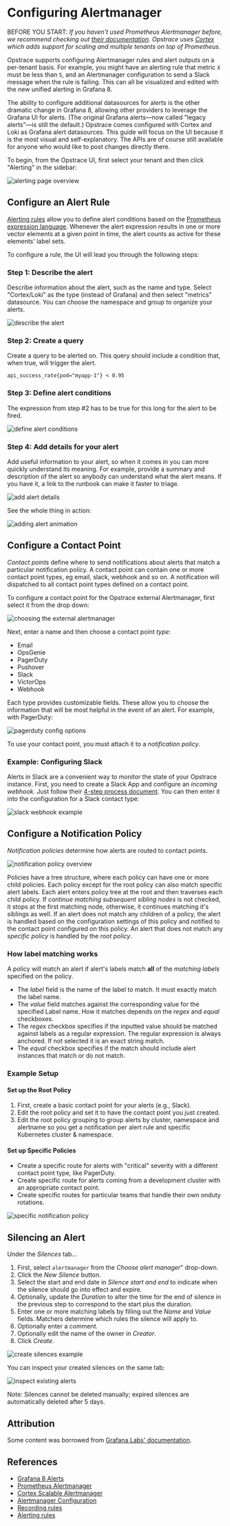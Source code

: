 # Configuring Alertmanager

BEFORE YOU START: *If you haven't used Prometheus Alertmanager before, we recommend checking out [their documentation](https://prometheus.io/docs/alerting/latest/alertmanager).*
*Opstrace uses [Cortex](https://cortexmetrics.io) which adds support for scaling and multiple tenants on top of Prometheus.*

Opstrace supports configuring Alertmanager rules and alert outputs on a per-tenant basis.
For example, you might have an alerting rule that metric `X` must be less than `5`, and an Alertmanager configuration to send a Slack message when the rule is failing.
This can all be visualized and edited with the new unified alerting in Grafana 8.

The ability to configure additional datasources for alerts is the other dramatic change in Grafana 8, allowing other providers to leverage the Grafana UI for alerts.
(The original Grafana alerts—now called "legacy alerts"—is still the default.)
Opstrace comes configured with Cortex and Loki as Grafana alert datasources.
This guide will focus on the UI because it is the most visual and self-explanatory.
The APIs are of course still available for anyone who would like to post changes directly there.

To begin, from the Opstrace UI, first select your tenant and then click "Alerting" in the sidebar:

![alerting page overview](../../assets/alerts-overview.gif)

## Configure an Alert Rule

[Alerting rules](https://prometheus.io/docs/prometheus/latest/configuration/alerting_rules/) allow you to define alert conditions based on the [Prometheus expression language](https://prometheus.io/docs/prometheus/latest/querying/basics/).
Whenever the alert expression results in one or more vector elements at a given point in time, the alert counts as active for these elements' label sets.

To configure a rule, the UI will lead you through the following steps:

### Step 1: Describe the alert

Describe information about the alert, such as the name and type.
Select "Cortex/Loki" as the type (instead of Grafana) and then select "metrics" datasource.
You can choose the namespace and group to organize your alerts.

![describe the alert](../../assets/alerts-rules-1-describe.png)

### Step 2: Create a query

Create a query to be alerted on.  This query should include a condition that, when true, will trigger the alert.

```text
api_success_rate{pod="myapp-1"} < 0.95
```

### Step 3: Define alert conditions

The expression from step #2 has to be true for this long for the alert to be fired.

![define alert conditions](../../assets/alerts-rules-3-define.png)

### Step 4: Add details for your alert

Add useful information to your alert, so when it comes in you can more quickly understand its meaning.
For example, provide a summary and description of the alert so anybody can understand what the alert means.
If you have it, a link to the runbook can make it faster to triage.

![add alert details](../../assets/alerts-rules-4-details.png)

See the whole thing in action:

![adding alert animation](../../assets/alerts-overview.gif)

## Configure a Contact Point

*Contact points* define where to send notifications about alerts that match a particular notification policy.
A contact point can contain one or more contact point types, eg email, slack, webhook and so on.
A notification will dispatched to all contact point types defined on a contact point.

To configure a contact point for the Opstrace external Alertmanager, first select it from the drop down:

![choosing the external alertmanager](../../assets/alerts-contacts-1-external.png)

Next, enter a name and then choose a contact point *type*:

* Email
* OpsGenie
* PagerDuty
* Pushover
* Slack
* VictorOps
* Webhook

Each type provides customizable fields.
These allow you to choose the information that will be most helpful in the event of an alert.
For example, with PagerDuty:

![pagerduty config options](../../assets/alerts-contacts-2-pagerduty.png)

To use your contact point, you must attach it to a *notification policy*.

### Example: Configuring Slack

Alerts in Slack are a convenient way to monitor the state of your Opstrace instance.
First, you need to create a Slack App and configure an *incoming webhook.*
Just follow their [4-step process document](https://api.slack.com/messaging/webhooks).
You can then enter it into the configuration for a Slack contact type:

![slack webhook example](../../assets/alerts-contacts-3-webhook.png)

## Configure a Notification Policy

*Notification policies* determine how alerts are routed to contact points.

![notification policy overview](../../assets/alerts-notifications-1-overview.png)

Policies have a tree structure, where each policy can have one or more child policies. Each policy except for the root policy can also match specific alert labels. Each alert enters policy tree at the root and then traverses each child policy. If *continue matching subsequent sibling nodes* is not checked, it stops at the first matching node, otherwise, it continues matching it's siblings as well. If an alert does not match any children of a policy, the alert is handled based on the configuration settings of this policy and notified to the contact point configured on this policy. An alert that does not match any *specific policy* is handled by the *root policy*.

### How label matching works

A policy will match an alert if alert's labels match **all** of the *matching labels* specified on the policy.

* The *label* field is the name of the label to match. It must exactly match the label name.
* The *value* field matches against the corresponding value for the specified Label name. How it matches depends on the *regex* and *equal* checkboxes.
* The *regex* checkbox specifies if the inputted value should be matched against labels as a regular expression. The regular expression is always anchored. If not selected it is an exact string match.
* The *equal* checkbox specifies if the match should include alert instances that match or do not match.

### Example Setup

#### Set up the Root Policy

1. First, create a basic contact point for your alerts (e.g., Slack).
2. Edit the root policy and set it to have the contact point you just created.
3. Edit the root policy grouping to group alerts by cluster, namespace and alertname so you get a notification per alert rule and specific Kubernetes cluster & namespace.

#### Set up Specific Policies

* Create a specific route for alerts with "critical" severity with a different contact point type, like PagerDuty.
* Create specific route for alerts coming from a development cluster with an appropriate contact point.
* Create specific routes for particular teams that handle their own onduty rotations.

![specific notification policy](../../assets/alerts-notifications-2-specific.png)

## Silencing an Alert

Under the *Silences* tab...

1. First, select `alertmanager` from the *Choose alert manager*" drop-down.
2. Click the *New Silence* button.
3. Select the start and end date in *Silence start and end* to indicate when the silence should go into effect and expire.
4. Optionally, update the *Duration* to alter the time for the end of silence in the previous step to correspond to the start plus the duration.
5. Enter one or more matching labels by filling out the *Name* and *Value* fields. Matchers determine which rules the silence will apply to.
6. Optionally enter a comment.
7. Optionally edit the name of the owner in *Creator*.
8. Click *Create*.

![create silences example](../../assets/alerts-silences-define.png)

You can inspect your created silences on the same tab:

![inspect existing alerts](../../assets/alerts-silences-inspect.png)

Note:  Silences cannot be deleted manually; expired silences are automatically deleted after 5 days.

## Attribution

Some content was borrowed from [Grafana Labs' documentation](https://github.com/grafana/grafana/blob/32b74e75a30a253602c630728d46ef2ae141d2c3/docs/sources/alerting/unified-alerting/).

## References

* [Grafana 8 Alerts](https://grafana.com/docs/grafana/latest/alerting/unified-alerting/)
* [Prometheus Alertmanager](https://www.prometheus.io/docs/alerting/latest/alertmanager)
* [Cortex Scalable Alertmanager](https://cortexmetrics.io/docs/proposals/scalable-alertmanager)
* [Alertmanager Configuration](https://www.prometheus.io/docs/alerting/latest/configuration)
* [Recording rules](https://prometheus.io/docs/prometheus/latest/configuration/recording_rules)
* [Alerting rules](https://prometheus.io/docs/prometheus/latest/configuration/alerting_rules)
